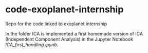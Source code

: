 # code-exoplanet-internship
Repo for the code linked to exoplanet internship


In the folder ICA is implemented a first homemade version of ICA (Independent Component Analysis) in the Jupyter Notebook *ICA_first_handling.ipynb*.
